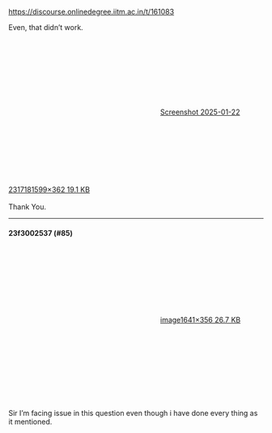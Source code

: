 https://discourse.onlinedegree.iitm.ac.in/t/161083

Even,  that didn’t work.<br/>
<div class="lightbox-wrapper"><a class="lightbox" data-download-href="/uploads/short-url/rfem0RTtcWqawL5SFIDKVkX7QUU.png?dl=1" href="https://europe1.discourse-cdn.com/flex013/uploads/iitm/original/3X/b/e/bef378c05a79402b232e3f9a7741394ea99462d0.png" rel="noopener nofollow ugc" title="Screenshot 2025-01-22 231718"><div class="meta"><svg aria-hidden="true" class="fa d-icon d-icon-far-image svg-icon"><use href="#far-image"></use></svg><span class="filename">Screenshot 2025-01-22 231718</span><span class="informations">1599×362 19.1 KB</span><svg aria-hidden="true" class="fa d-icon d-icon-discourse-expand svg-icon"><use href="#discourse-expand"></use></svg></div></a></div><br/>
Thank You.</p><hr>

<h4>23f3002537 (#85)</h4>
<p><div class="lightbox-wrapper"><a class="lightbox" data-download-href="/uploads/short-url/f4JgMATlggCuYlrNd9XZ9fsXJI.png?dl=1" href="https://europe1.discourse-cdn.com/flex013/uploads/iitm/original/3X/0/1/01b4483a493dface204efbc60ad43d487c00ccae.png" rel="noopener nofollow ugc" title="image"><div class="meta"><svg aria-hidden="true" class="fa d-icon d-icon-far-image svg-icon"><use href="#far-image"></use></svg><span class="filename">image</span><span class="informations">1641×356 26.7 KB</span><svg aria-hidden="true" class="fa d-icon d-icon-discourse-expand svg-icon"><use href="#discourse-expand"></use></svg></div></a></div><br/>
Sir I’m facing issue in this question even though i have done every thing as it mentioned.